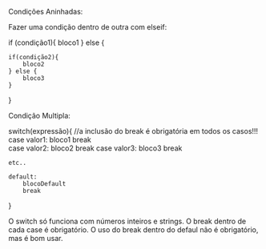 Condições Aninhadas:

Fazer uma condição dentro de outra com elseif:

if (condição1){
    bloco1
} else {
    
    if(condição2){
        bloco2
    } else {
        bloco3
    }

}


Condição Multipla:

switch(expressão){ //a inclusão do break é obrigatória em todos os casos!!!
    case valor1:
        bloco1
        break    
    case valor2:
        bloco2
        break
    case valor3:
        bloco3
        break

    etc..

    default:
        blocoDefault
        break
}

O switch só funciona com números inteiros e strings. O break dentro de cada case é obrigatório. O uso do break dentro do defaul não é obrigatório, mas é bom usar.